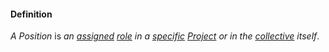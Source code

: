 #### Definition

*A Position* is *an [assigned](https://github.com/gcassel/Modular-Organizing-Terminology/blob/JOBranch/terms/assign.md) [role](https://github.com/gcassel/Modular-Organizing-Terminology/blob/JOBranch/terms/role.md) in a [specific](https://github.com/gcassel/Modular-Organizing-Terminology/blob/JOBranch/terms/specific.md) [Project](https://github.com/gcassel/Modular-Organizing-Terminology/blob/JOBranch/terms/project.md) or in the [collective](https://github.com/gcassel/Modular-Organizing-Terminology/blob/JOBranch/terms/collective.md) itself*.
